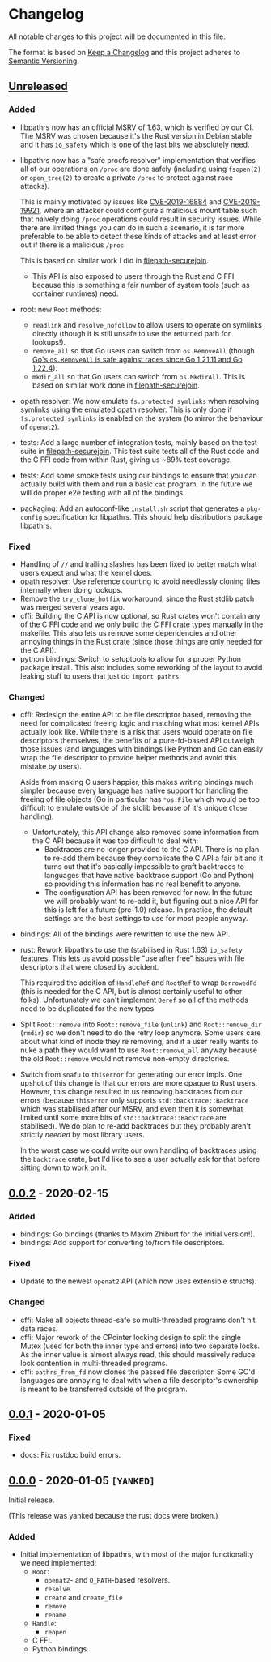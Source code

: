# Changelog #
All notable changes to this project will be documented in this file.

The format is based on [Keep a Changelog](http://keepachangelog.com/)
and this project adheres to [Semantic Versioning](http://semver.org/).

## [Unreleased] ##

### Added ###
- libpathrs now has an official MSRV of 1.63, which is verified by our CI. The
  MSRV was chosen because it's the Rust version in Debian stable and it has
  `io_safety` which is one of the last bits we absolutely need.

- libpathrs now has a "safe procfs resolver" implementation that verifies all
  of our operations on `/proc` are done safely (including using `fsopen(2)` or
  `open_tree(2)` to create a private `/proc` to protect against race attacks).

  This is mainly motivated by issues like [CVE-2019-16884][] and
  [CVE-2019-19921][], where an attacker could configure a malicious mount table
  such that naively doing `/proc` operations could result in security issues.
  While there are limited things you can do in such a scenario, it is far more
  preferable to be able to detect these kinds of attacks and at least error out
  if there is a malicious `/proc`.

  This is based on similar work I did in [filepath-securejoin][].

  - This API is also exposed to users through the Rust and C FFI because this
    is something a fair number of system tools (such as container runtimes)
    need.

- root: new `Root` methods:
  - `readlink` and `resolve_nofollow` to allow users to operate on symlinks
    directly (though it is still unsafe to use the returned path for lookups!).
  - `remove_all` so that Go users can switch from `os.RemoveAll` (though [Go's
    `os.RemoveAll` is safe against races since Go 1.21.11 and Go
    1.22.4][go-52745]).
  - `mkdir_all` so that Go users can switch from `os.MkdirAll`. This is based
    on similar work done in [filepath-securejoin][].

- opath resolver: We now emulate `fs.protected_symlinks` when resolving
  symlinks using the emulated opath resolver. This is only done if
  `fs.protected_symlinks` is enabled on the system (to mirror the behaviour of
  `openat2`).

- tests: Add a large number of integration tests, mainly based on the test
  suite in [filepath-securejoin][]. This test suite tests all of the Rust code
  and the C FFI code from within Rust, giving us ~89% test coverage.

- tests: Add some smoke tests using our bindings to ensure that you can
  actually build with them and run a basic `cat` program. In the future we will
  do proper e2e testing with all of the bindings.

- packaging: Add an autoconf-like `install.sh` script that generates a
  `pkg-config` specification for libpathrs. This should help distributions
  package libpathrs.

[CVE-2019-16884]: https://nvd.nist.gov/vuln/detail/CVE-2019-16884
[CVE-2019-19921]: https://nvd.nist.gov/vuln/detail/CVE-2019-19921
[filepath-securejoin]: https://github.com/cyphar/filepath-securejoin
[go-52745]: https://github.com/golang/go/issues/52745

### Fixed ###
- Handling of `//` and trailing slashes has been fixed to better match what
  users expect and what the kernel does.
- opath resolver: Use reference counting to avoid needlessly cloning files
  internally when doing lookups.
- Remove the `try_clone_hotfix` workaround, since the Rust stdlib patch was
  merged several years ago.
- cffi: Building the C API is now optional, so Rust crates won't contain any of
  the C FFI code and we only build the C FFI crate types manually in the
  makefile. This also lets us remove some dependencies and other annoying
  things in the Rust crate (since those things are only needed for the C API).
- python bindings: Switch to setuptools to allow for a proper Python package
  install. This also includes some reworking of the layout to avoid leaking
  stuff to users that just do `import pathrs`.

### Changed ###
- cffi: Redesign the entire API to be file descriptor based, removing the need
  for complicated freeing logic and matching what most kernel APIs actually
  look like. While there is a risk that users would operate on file descriptors
  themselves, the benefits of a pure-fd-based API outweigh those issues (and
  languages with bindings like Python and Go can easily wrap the file
  descriptor to provide helper methods and avoid this mistake by users).

  Aside from making C users happier, this makes writing bindings much simpler
  because every language has native support for handling the freeing of file
  objects (Go in particular has `*os.File` which would be too difficult to
  emulate outside of the stdlib because of it's unique `Close` handling).

  - Unfortunately, this API change also removed some information from the C API
    because it was too difficult to deal with:
    - Backtraces are no longer provided to the C API. There is no plan to
      re-add them because they complicate the C API a fair bit and it turns out
      that it's basically impossible to graft backtraces to languages that have
      native backtrace support (Go and Python) so providing this information
      has no real benefit to anyone.
    - The configuration API has been removed for now. In the future we will
      probably want to re-add it, but figuring out a nice API for this is left
      for a future (pre-1.0) release. In practice, the default settings are the
      best settings to use for most people anyway.

- bindings: All of the bindings were rewritten to use the new API.

- rust: Rework libpathrs to use the (stabilised in Rust 1.63) `io_safety`
  features. This lets us avoid possible "use after free" issues with file
  descriptors that were closed by accident.

  This required the addition of `HandleRef` and `RootRef` to wrap `BorrowedFd`
  (this is needed for the C API, but is almost certainly useful to other
  folks). Unfortunately we can't implement `Deref` so all of the methods need
  to be duplicated for the new types.

- Split `Root::remove` into `Root::remove_file` (`unlink`) and
  `Root::remove_dir` (`rmdir`) so we don't need to do the retry loop anymore.
  Some users care about what kind of inode they're removing, and if a user
  really wants to nuke a path they would want to use `Root::remove_all` anyway
  because the old `Root::remove` would not remove non-empty directories.

- Switch from `snafu` to `thiserror` for generating our error impls. One upshot
  of this change is that our errors are more opaque to Rust users. However,
  this change resulted in us removing backtraces from our errors (because
  `thiserror` only supports `std::backtrace::Backtrace` which was stabilised
  after our MSRV, and even then it is somewhat limited until some more bits of
  `std::backtrace::Backtrace` are stabilised). We do plan to re-add backtraces
  but they probably aren't strictly *needed* by most library users.

  In the worst case we could write our own handling of backtraces using the
  `backtrace` crate, but I'd like to see a user actually ask for that before
  sitting down to work on it.

## [0.0.2] - 2020-02-15 ##

### Added ###
- bindings: Go bindings (thanks to Maxim Zhiburt for the initial version!).
- bindings: Add support for converting to/from file descriptors.

### Fixed ###
- Update to the newest `openat2` API (which now uses extensible structs).

### Changed ###
- cffi: Make all objects thread-safe so multi-threaded programs don't hit data
  races.
- cffi: Major rework of the CPointer locking design to split the single Mutex
  (used for both the inner type and errors) into two separate locks. As the
  inner value is almost always read, this should massively reduce lock
  contention in multi-threaded programs.
- cffi: `pathrs_from_fd` now clones the passed file descriptor. Some GC'd
  languages are annoying to deal with when a file descriptor's ownership is
  meant to be transferred outside of the program.

## [0.0.1] - 2020-01-05 ##

### Fixed ###
- docs: Fix rustdoc build errors.

## [0.0.0] - 2020-01-05 `[YANKED]` ##

Initial release.

(This release was yanked because the rust docs were broken.)

### Added ###
- Initial implementation of libpathrs, with most of the major functionality
  we need implemented:
  - `Root`:
    - `openat2`- and `O_PATH`-based resolvers.
    - `resolve`
    - `create` and `create_file`
    - `remove`
    - `rename`
  - `Handle`:
    - `reopen`
  - C FFI.
  - Python bindings.

[Unreleased]: https://github.com/openSUSE/libpathrs/compare/v0.0.2...HEAD
[0.0.2]: https://github.com/openSUSE/libpathrs/compare/v0.0.1...v0.0.2
[0.0.1]: https://github.com/openSUSE/libpathrs/compare/v0.0.0...v0.0.1
[0.0.0]: https://github.com/openSUSE/libpathrs/commits/v0.0.0/
